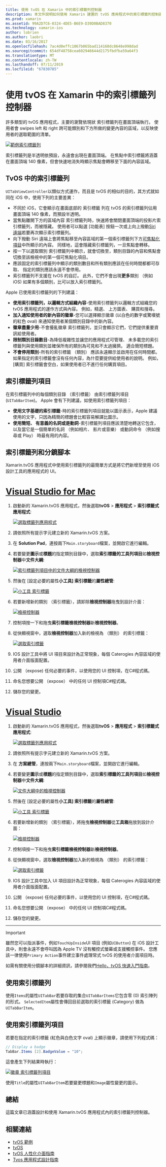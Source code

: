 ```yaml
---
title: 使用 tvOS 在 Xamarin 中的索引標籤列控制器
description: 本文件說明如何使用 Xamarin 建置的 tvOS 應用程式中的索引標籤列控制器使用。 它提供的高階檢視 索引標籤列，並討論 索引標籤列項目、 分鏡腳本整合，以及索引標籤列項目。
ms.prod: xamarin
ms.assetid: 99A2D7C6-0324-4DE5-B6E9-D39D0BAD8370
ms.technology: xamarin-ios
author: lobrien
ms.author: laobri
ms.date: 03/16/2017
ms.openlocfilehash: 7ac4d0effc1067b065bad114160dc8648e998dad
ms.sourcegitcommit: 654df48758cea602946644d2175fbdfba59a64f3
ms.translationtype: MT
ms.contentlocale: zh-TW
ms.lasthandoff: 07/11/2019
ms.locfileid: "67830785"
---
```

# <a name="working-with-tvos-tab-bar-controllers-in-xamarin"></a>使用 tvOS 在 Xamarin 中的索引標籤列控制器

許多類型的 tvOS 應用程式，主要的瀏覽依現狀 索引標籤列在畫面頂端執行。 使用者會 swipes left 和 right 跨可能類別和下方所做的變更內容的區域，以反映使用者的選取範圍的清單。

[![](tab-bars-images/tab01.png "範例索引標籤列")](tab-bars-images/tab01.png#lightbox)

索引標籤列是半透明依預設，永遠會出現在畫面頂端。 在焦點中索引標籤將涵蓋在畫面頂端 140 像素，但會快速地消失時顯示焦點會轉移至下面的內容區域。

<a name="Tab-Bars-in-tvOS" />

## <a name="tab-bars-in-tvos"></a>TvOS 中的索引標籤列

`UITabViewController`以類似方式運作，而且是 tvOS 的相似的目的，其方式就如同在 iOS 中，使用下列的主要差異：

- 不同於 iOS，它會顯示在畫面底部的  索引標籤 列在 tvOS 的索引標籤列佔用畫面頂端 140 像素，而預設半透明。
- 當焦點離開下方的區域內容 索引標籤列時，快速將會關閉畫面頂端的投影片索引標籤列，而被隱藏。 使用者可以點選 [功能表] 按鈕一次或上向上撥動[Siri 遠端](~/ios/tvos/platform/remote-bluetooth.md#The-Siri-Remote)若要再次顯示索引標籤列。
- 向下撥動 Siri 遠端上會將焦點移至內容區域的第一個索引標籤列下方[可焦點化項目](~/ios/tvos/app-fundamentals/navigation-focus.md#Focus-and-Selection)中所顯示的內容。 同樣地，這會隱藏索引標籤列，一旦焦點會轉移。
- 按一下以選取類別 索引標籤列中顯示，就會切換至，類別目錄的內容和焦點會切換至該檢視中的第一個可焦點化項目。
- 應該固定的索引標籤列中顯示的類別數目和所有類別應該在任何時間都都可存取、 指定的類別應該永遠不會停用。
- 索引標籤列不支援在 tvOS 的自訂。 此外，它們不會出現**更多**類別 （例如 iOS) 如果有多個類別，比可以放入索引標籤列。

Apple 已使用索引標籤列的下列建議：

- **使用索引標籤列，以邏輯方式組織內容**-使用索引標籤列以邏輯方式組織您的 tvOS 應用程式的運作方式與內容。 例如，精選、 上方圖表、 購買和搜尋。
- **加入通知使用者的新內容的徽章**-您可以選擇顯示徽章 (以白色的數字或驚嘆號的紅色 oval) 來通知使用者某個類別目錄中的新內容。
- **徽章盡量少用**-不會擾亂徽章 索引標籤列，並只會顯示它們，它們提供重要資訊給使用者。
- **限制類別目錄數目**-為降低複雜性並讓您的應用程式可管理、 未多載您的索引標籤列與使用類別並確保所有的類別為可見和不太過擁擠。 適合簡短標題。
- **不會停用類別**-所有的索引標籤 （類別） 應該永遠顯示並啟用在任何時間都。 如果指定的索引標籤會沒有任何內容，為什麼要提供給使用者的說明。 例如，[購買] 索引標籤會空白，如果使用者已不進行任何購買項目。

<a name="Tab-Bar-Items" />

## <a name="tab-bar-items"></a>索引標籤列項目

在索引標籤列中的每個類別目錄 （索引標籤） 由索引標籤列項目 (`UITabBarItem`)。 Apple 會有下列建議，如使用索引標籤列項目：

- **使用文字基礎的索引標籤**-時的索引標籤列項目就能以圖示表示，Apple 建議使用的文字，只因為精簡的標題會比較容易解譯比圖示。
- **使用簡短、 有意義的名詞或是動詞**-索引標籤列項目應該清楚地轉送它包含，以及當它是一個簡單的名詞 （例如相片、 影片或音樂） 或動詞命令 （例如搜尋或 Play） 時最有用的內容。

<a name="Tab-Bars-and-Storyboards" />

## <a name="tab-bars-and-storyboards"></a>索引標籤列和分鏡腳本

Xamarin.tvOS 應用程式中使用索引標籤列的最簡單方式是將它們新增至使用 iOS 設計工具的應用程式的 UI。

# <a name="visual-studio-for-mactabmacos"></a>[Visual Studio for Mac](#tab/macos)
    
1. 啟動新的 Xamarin.tvOS 應用程式，然後選取**tvOS** > **應用程式** > **索引標籤式應用程式**: 

    [![](tab-bars-images/tab02.png "選取標籤列應用程式")](tab-bars-images/tab02.png#lightbox)
1. 請依照所有提示字元建立新的 Xamarin.tvOS 方案。
1. 在  **Solution Pad**，連按兩下`Main.storyboard`檔案，並開啟它進行編輯。
1. 若要變更**圖示**或**標題**的指定類別目錄中，選取**索引標籤的工具列項目**如**檢視控制器**中**文件大綱**:

    [![](tab-bars-images/tab03a.png "索引標籤列項目中的文件大綱的檢視控制器")](tab-bars-images/tab03a.png#lightbox)
1. 然後在 [設定必要的屬性**小工具] 索引標籤**的**屬性總管**: 

    [![](tab-bars-images/tab03.png "小工具 索引標籤")](tab-bars-images/tab03.png#lightbox)
1. 若要新增新的類別 （索引標籤），請卸除**檢視控制器**拖曳到設計介面： 

    [![](tab-bars-images/tab04.png "檢視控制器")](tab-bars-images/tab04.png#lightbox)
1. 控制項按一下和拖曳**索引標籤檢視控制器**新**檢視控制器**。
1. 從快顯視窗中，選取**檢視控制器**加入新的檢視為 （類別） 的索引標籤： 

    [![](tab-bars-images/tab05.png "選取索引標籤")](tab-bars-images/tab05.png#lightbox)
1. IOS 設計工具中將 UI 項目來設計為正常現象，每個 Caterogies 內容區域的使用者介面版面配置。
1. 公開 （expose) 任何必要的事件，以使用您的 UI 控制項，在C#程式碼。
1. 命名您想要公開 （expose） 中的任何 UI 控制項C#程式碼。
1. 儲存您的變更。

# <a name="visual-studiotabwindows"></a>[Visual Studio](#tab/windows)
    
1. 啟動新的 Xamarin.tvOS 應用程式，然後選取**tvOS** > **應用程式** > **索引標籤式應用程式**: 

    [![](tab-bars-images/tab02vs.png "選取標籤列應用程式")](tab-bars-images/tab02vs.png#lightbox)
1. 請依照所有提示字元建立新的 Xamarin.tvOS 方案。
1. 在 **方案總管**，連按兩下`Main.storyboard`檔案，並開啟它進行編輯。
1. 若要變更**圖示**或**標題**的指定類別目錄中，選取**索引標籤的工具列項目**如**檢視控制器**中**文件大綱**:

    [![](tab-bars-images/tab03avs.png "文件大綱中的檢視控制器")](tab-bars-images/tab03avs.png#lightbox)
1. 然後在 [設定必要的屬性**小工具] 索引標籤**的**屬性總管**: 

    [![](tab-bars-images/tab03vs.png "小工具 索引標籤")](tab-bars-images/tab03vs.png#lightbox)
1. 若要新增新的類別 （索引標籤），將拖曳**檢視控制器**從**工具箱**拖放到設計介面： 

    [![](tab-bars-images/tab04vs.png "檢視控制器")](tab-bars-images/tab04vs.png#lightbox)
1. 控制項按一下和拖曳**索引標籤檢視控制器**新**檢視控制器**。
1. 從快顯視窗中，選取**檢視控制器**加入新的檢視為 （類別） 的索引標籤： 

    [![](tab-bars-images/tab05vs.png "選取索引標籤")](tab-bars-images/tab05vs.png#lightbox)
1. IOS 設計工具中加入 UI 項目設計為正常現象，每個 Caterogies 內容區域的使用者介面版面配置。
1. 公開 （expose) 任何必要的事件，以使用您的 UI 控制項，在C#程式碼。
1. 命名您想要公開 （expose） 中的任何 UI 控制項C#程式碼。
1. 儲存您的變更。
    
-----

> [!IMPORTANT]
> 雖然您可以指派事件，例如`TouchUpInside`UI 項目 (例如`UIButton`) 在 iOS 設計工具中，則會永遠不會呼叫因為 Apple TV 沒有觸控式螢幕或支援觸控事件。 您應該一律使用`Primary Action`事件建立事件處理常式 tvOS 的使用者介面項目時。

如需有關使用分鏡腳本的詳細資訊，請參閱我們[Hello，tvOS 快速入門指南](~/ios/tvos/get-started/hello-tvos.md)。 

<a name="Working-with-Tab-Bars" />

## <a name="working-with-tab-bars"></a>使用索引標籤列

使用`Items`的屬性`UITabBar`若要存取的集合`UITabBarItems`它包含零 (0) 索引陣列的形式。 `SelectedItem`屬性會傳回目前選取的索引標籤 (Category) 做為`UITabBarItem`。


<a name="Working-with-Tab-Bar-Items" />

## <a name="working-with-tab-bar-items"></a>使用索引標籤列項目

若要在指定的索引標籤 (紅色與白色文字 oval) 上顯示徽章，請使用下列程式碼：

```csharp
// Display a badge
TabBar.Items [2].BadgeValue = "10";
```

這會產生下列結果時執行：

[![](tab-bars-images/tab06.png "徽章 索引標籤列項目")](tab-bars-images/tab06.png#lightbox)

使用`Title`的屬性`UITabBarItem`若要變更標題和`Image`屬性變更的圖示。

<a name="Summary" />

## <a name="summary"></a>總結

這篇文章已涵蓋設計和使用 Xamarin.tvOS 應用程式內的索引標籤列控制器。




## <a name="related-links"></a>相關連結

- [tvOS 範例](https://developer.xamarin.com/samples/tvos/all/)
- [tvOS](https://developer.apple.com/tvos/)
- [tvOS 人性化介面指南](https://developer.apple.com/tvos/human-interface-guidelines/)
- [Tvos 應用程式設計指南](https://developer.apple.com/library/prerelease/tvos/documentation/General/Conceptual/AppleTV_PG/)
